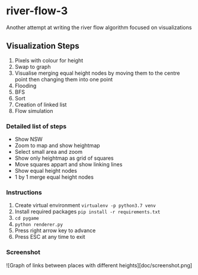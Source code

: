 # river-flow-3
Another attempt at writing the river flow algorithm focused on visualizations

## Visualization Steps

1. Pixels with colour for height
2. Swap to graph
3. Visualise merging equal height nodes by moving them to the centre point then changing them into one point
4. Flooding
5. BFS
6. Sort
7. Creation of linked list
8. Flow simulation

### Detailed list of steps

* Show NSW
* Zoom to map and show heightmap
* Select small area and zoom
* Show only heightmap as grid of squares
* Move squares appart and show linking lines
* Show equal height nodes
* 1 by 1 merge equal height nodes

### Instructions

1. Create virtual environment `virtualenv -p python3.7 venv`
2. Install required packages `pip install -r requirements.txt`
3. `cd pygame`
4. `python renderer.py`
5. Press right arrow key to advance
6. Press ESC at any time to exit

### Screenshot

![Graph of links between places with different heights][doc/screenshot.png]
